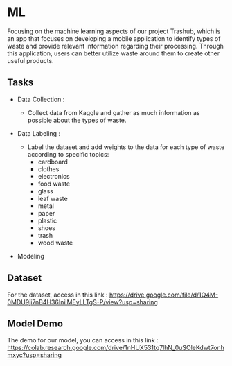 # ML
Focusing on the machine learning aspects of our project Trashub, which is an app that focuses on developing a mobile application to identify types of waste and provide relevant information regarding their processing. Through this application, users can better utilize waste around them to create other useful products.

## Tasks
* Data Collection :
  - Collect data from Kaggle and gather as much information as possible about the types of waste.

* Data Labeling :
  - Label the dataset and add weights to the data for each type of waste according to specific topics:
    + cardboard
    + clothes
    + electronics
    + food waste
    + glass
    + leaf waste
    + metal
    + paper
    + plastic
    + shoes
    + trash
    + wood waste

 * Modeling

## Dataset
For the dataset, access in this link : https://drive.google.com/file/d/1Q4M-0MDU9ji7nB4H36InilMEyLLTgS-P/view?usp=sharing

## Model Demo
The demo for our model, you can access in this link : https://colab.research.google.com/drive/1nHUX531tq7lhN_0uSOleKdwt7onhmxyc?usp=sharing
